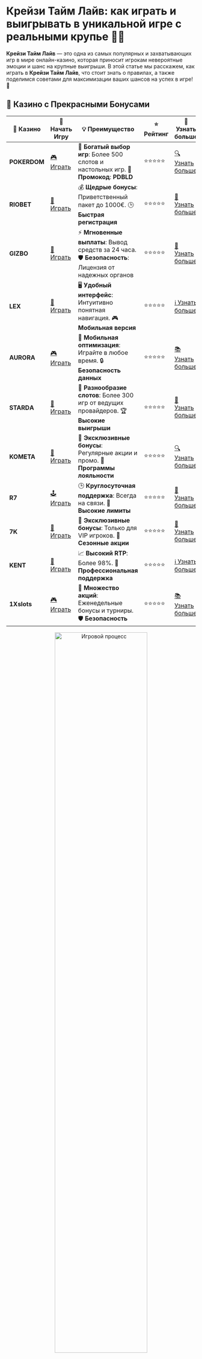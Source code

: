 # Крейзи Тайм Лайв: как играть и выигрывать в уникальной игре с реальными крупье 🎰💸

**Крейзи Тайм Лайв** — это одна из самых популярных и захватывающих игр в мире онлайн-казино, которая приносит игрокам невероятные эмоции и шанс на крупные выигрыши. В этой статье мы расскажем, как играть в **Крейзи Тайм Лайв**, что стоит знать о правилах, а также поделимся советами для максимизации ваших шансов на успех в игре! 🎉

## 🌟 Казино с Прекрасными Бонусами

| 🎲 **Казино** | 🔗 **Начать Игру** | 💡 **Преимущество** | ⭐ **Рейтинг** | 🔗 **Узнать больше** |
|--------------|---------------------|---------------------|----------------|----------------------|
| **POKERDOM**  | [🎮 Играть](https://brandplay.link/4k77v2yx) | 🎉 **Богатый выбор игр**: Более 500 слотов и настольных игр. 🎁 **Промокод**: **PDBLD** | ⭐⭐⭐⭐⭐ | [🔍 Узнать больше](https://brandplay.link/4k77v2yx) |
| **RIOBET**    | [🎰 Играть](https://brandplay.link/7xBLTPyj) | 💰 **Щедрые бонусы**: Приветственный пакет до 1000€. 🕒 **Быстрая регистрация** | ⭐⭐⭐⭐⭐ | [📖 Узнать больше](https://brandplay.link/7xBLTPyj) |
| **GIZBO**     | [🎲 Играть](https://brandplay.link/bprXw4YV) | ⚡ **Мгновенные выплаты**: Вывод средств за 24 часа. 🛡️ **Безопасность**: Лицензия от надежных органов | ⭐⭐⭐⭐⭐ | [📝 Узнать больше](https://brandplay.link/bprXw4YV) |
| **LEX**       | [🤑 Играть](https://brandplay.link/zW4hdDFV) | 🖥️ **Удобный интерфейс**: Интуитивно понятная навигация. 🎮 **Мобильная версия** | ⭐⭐⭐⭐⭐ | [ℹ️ Узнать больше](https://brandplay.link/zW4hdDFV) |
| **AURORA**    | [🎮 Играть](https://10trafic-stat2.com/click/668546556bcc6313411604bd/6766/13032/subaccount) | 📱 **Мобильная оптимизация**: Играйте в любое время. 🔒 **Безопасность данных** | ⭐⭐⭐⭐⭐ | [📚 Узнать больше](https://10trafic-stat2.com/click/668546556bcc6313411604bd/6766/13032/subaccount) |
| **STARDА**    | [🎯 Играть](https://brandplay.link/fB7xwRFL) | 🎰 **Разнообразие слотов**: Более 300 игр от ведущих провайдеров. 🏆 **Высокие выигрыши** | ⭐⭐⭐⭐⭐ | [🔎 Узнать больше](https://brandplay.link/fB7xwRFL) |
| **KOMETA**    | [🎰 Играть](https://brandplay.link/8ZymQJV8) | 🎁 **Эксклюзивные бонусы**: Регулярные акции и промо. 🔄 **Программы лояльности** | ⭐⭐⭐⭐⭐ | [🔍 Узнать больше](https://brandplay.link/8ZymQJV8) |
| **R7**        | [🕹️ Играть](https://brandplay.link/bMd3Yjsw) | 🕒 **Круглосуточная поддержка**: Всегда на связи. 💸 **Высокие лимиты** | ⭐⭐⭐⭐⭐ | [📖 Узнать больше](https://brandplay.link/bMd3Yjsw) |
| **7K**        | [🎲 Играть](https://brandplay.link/BvQyFShp) | 🌟 **Эксклюзивные бонусы**: Только для VIP игроков. 🎉 **Сезонные акции** | ⭐⭐⭐⭐⭐ | [📝 Узнать больше](https://brandplay.link/BvQyFShp) |
| **KENT**      | [🤑 Играть](https://brandplay.link/Fv2WP3js) | 📈 **Высокий RTP**: Более 98%. 💼 **Профессиональная поддержка** | ⭐⭐⭐⭐⭐ | [ℹ️ Узнать больше](https://brandplay.link/Fv2WP3js) |
| **1Xslots**   | [🎮 Играть](https://brandplay.link/hSB1khtr) | 🎉 **Множество акций**: Еженедельные бонусы и турниры. 🛡️ **Безопасность** | ⭐⭐⭐⭐⭐ | [📚 Узнать больше](https://brandplay.link/hSB1khtr) |

<div align="center"> <img src="https://i.pinimg.com/originals/1d/b3/25/1db325483acbe642c6d4e6fdd73a4988.gif" alt="Игровой процесс" width="70%"> </div>
---

## 🚀 Быстрые Выигрыши и Поддержка

| 🎲 **Казино** | 🔗 **Начать Игру** | 💡 **Преимущество** | ⭐ **Рейтинг** | 🔗 **Узнать больше** |
|--------------|---------------------|---------------------|----------------|----------------------|
| **GAMA**      | [🎯 Играть](https://brandplay.link/j6NMKsDz) | 🔍 **Интуитивный интерфейс**: Легкость использования. 🏅 **Престижные турниры** | ⭐⭐⭐⭐☆ | [🔎 Узнать больше](https://brandplay.link/j6NMKsDz) |
| **ONION**     | [🎰 Играть](https://brandplay.link/zBGRVpQ9) | 🤑 **Низкие ставки**: Идеально для начинающих. 🔄 **Быстрые выводы** | ⭐⭐⭐⭐☆ | [🔍 Узнать больше](https://brandplay.link/zBGRVpQ9) |
| **ЧЕМПИОН**   | [🕹️ Играть](https://temon-gter.cfd/go/lRq?p80412p304504pcc44t17455) | 🏅 **Лояльная программа**: Награды за активность. 🎁 **Ежемесячные бонусы** | ⭐⭐⭐⭐☆ | [📖 Узнать больше](https://temon-gter.cfd/go/lRq?p80412p304504pcc44t17455) |
| **VAVADA**    | [🎲 Играть](https://vavadapartner.pro/?promo=ea5c9275-6854-4505-94fc-95ab18221945-linkb2) | 🚀 **Быстрая регистрация**: Начните играть мгновенно. 🔐 **Безопасные транзакции** | ⭐⭐⭐⭐☆ | [📝 Узнать больше](https://vavadapartner.pro/?promo=ea5c9275-6854-4505-94fc-95ab18221945-linkb2) |
| **FRIENDS**   | [🤑 Играть](https://gofriends.mba/linkb2) | 🤝 **Социальные игры**: Играйте с друзьями. 🌐 **Мультиплатформенность** | ⭐⭐⭐⭐☆ | [ℹ️ Узнать больше](https://gofriends.mba/linkb2) |
| **1WIN**      | [🎮 Играть](https://brandplay.link/smXVpBbG) | 🏆 **Спортивные ставки**: Широкий выбор видов спорта. 💵 **Высокие коэффициенты** | ⭐⭐⭐⭐☆ | [📚 Узнать больше](https://brandplay.link/smXVpBbG) |
| **DRIP**      | [🎯 Играть](https://drp-ircp01.com/c07e6a3db) | 🌐 **Инновационные игры**: Новейшие игровые технологии. 🛡️ **Высокая безопасность** | ⭐⭐⭐⭐☆ | [🔎 Узнать больше](https://drp-ircp01.com/c07e6a3db) |
| **JOYCASINO** | [🎰 Играть](https://rpc30.call2me.pro/?/ru/registration?apkpop=0&partner=p24970p3291217pc98f) | 🎁 **Приятные бонусы**: Ежедневные акции и подарки. 🕹️ **Разнообразие игр** | ⭐⭐⭐⭐☆ | [🔍 Узнать больше](https://rpc30.call2me.pro/?/ru/registration?apkpop=0&partner=p24970p3291217pc98f) |
| **PLAYFORTUNA** | [🎮 Играть](https://fortunapromo.net/alt/playfortuna/registration?0dc4a9362a71feb7e3f165fb8e766f70) | 🎉 **Регулярные акции**: Бонусы, фриспины и многое другое. 🏅 **Турниры** | ⭐⭐⭐⭐☆ | [📚 Узнать больше](https://fortunapromo.net/alt/playfortuna/registration?0dc4a9362a71feb7e3f165fb8e766f70) |
| **SYKAA**     | [🤑 Играть](https://s-two-way.com/?source=linkb2&pid=30697) | 💸 **Доступные ставки**: Идеально для новичков. 🎁 **Щедрые бонусы** | ⭐⭐⭐⭐☆ | [🔍 Узнать больше](https://s-two-way.com/?source=linkb2&pid=30697) |

<div align="center"> <img src="https://i.pinimg.com/originals/1d/b3/25/1db325483acbe642c6d4e6fdd73a4988.gif" alt="Игровой процесс" width="70%"> </div>

![Крейзи Тайм Лайв](https://i.pinimg.com/originals/a9/29/6e/a9296ea1cf6a7c20a985e593451f0323.png)

## Что такое Крейзи Тайм Лайв?

**Крейзи Тайм Лайв** — это динамичная и увлекательная игра с реальными крупье, которая проводит игроков через захватывающие моменты в виртуальном казино. Она основана на колесах фортуны, где каждый поворот приносит игроку шанс на выигрыш, который может быть значительно увеличен благодаря бонусным раундам.

В игре представлено четыре бонусных раунда, которые могут быть активированы во время вращения колеса. Они приносят дополнительные шансы на крупные выигрыши:

- **Coin Flip**: случайный выбор между красной и синей стороной монеты с определенным множителем.
- **Cash Hunt**: игра на экране с мишенью, где каждый выбор скрывает множитель.
- **Pachinko**: колесо с множителями, которое можно увеличить в зависимости от того, куда попадет мяч.
- **Crazy Time**: самый крупный бонус, дающий возможность выиграть множитель в размере х1000!

## Как играть в Крейзи Тайм Лайв?

Играть в **Крейзи Тайм Лайв** легко и интересно, а процесс интуитивно понятен даже для новичков. Вот как можно начать:

1. **Выберите ставку**: Перед началом игры выберите сумму ставки, которую вы готовы поставить. В игре доступны различные размеры ставок, чтобы каждый мог участвовать.
2. **Ставки на колесо**: Колесо делится на различные сектора с числами и бонусами. Вы можете ставить на одно число или несколько, в зависимости от того, какие сектора вам кажутся наиболее прибыльными.
3. **Следите за колесом**: После того как ставка сделана, крупье запустит колесо. Ваша задача — угадать, на каком секторе оно остановится.
4. **Активируйте бонусные раунды**: Если колесо остановится на одном из бонусных раундов, вам предстоит пройти дополнительные этапы игры, которые могут значительно увеличить ваш выигрыш.

## Преимущества игры Крейзи Тайм Лайв

Почему стоит играть в **Крейзи Тайм Лайв**? Вот несколько причин:

- **Интерактивность и общение с крупье**: Игра проходит в режиме реального времени с живыми крупье, что делает её максимально увлекательной.
- **Четыре бонусных раунда**: Возможность выигрывать в бонусах значительно увеличивает ваши шансы на крупный выигрыш.
- **Высокие множители**: В бонусных раундах можно получить множители, которые превращают небольшой выигрыш в крупную сумму.
- **Эмоциональный опыт**: Атмосфера игры, как в настоящем казино, с реальными крупье и возможностью общаться с другими игроками, создаёт неповторимый опыт.

## Советы для игры в Крейзи Тайм Лайв

Хотя **Крейзи Тайм Лайв** — это игра на удачу, существуют несколько стратегий и советов, которые могут помочь вам увеличить шансы на успех:

1. **Управляйте банкроллом**: Определите заранее, сколько вы готовы потратить на игру, и не превышайте этот лимит.
2. **Используйте бонусы**: Если казино предлагает бонусы или фриспины для игры в **Крейзи Тайм Лайв**, обязательно воспользуйтесь ими. Это поможет вам продлить игру без дополнительных затрат.
3. **Обратите внимание на частоту бонусных раундов**: Изучите, насколько часто активируются бонусы. Это поможет вам принять более взвешенное решение при размещении ставок.
4. **Не гонитесь за большими ставками**: Играйте с умом и не ставьте слишком большие суммы, особенно если это ваши первые игры. Лучше играть с низкими ставками и наслаждаться процессом.

## Где играть в Крейзи Тайм Лайв?

Для того чтобы насладиться **Крейзи Тайм Лайв**, важно выбрать надежное онлайн-казино. Вот на что стоит обратить внимание:

- **Лицензия казино**: Играйте только в казино, которое имеет официальную лицензию. Это гарантирует честность игры и защиту ваших средств.
- **Репутация**: Ознакомьтесь с отзывами других игроков. Хорошая репутация казино — это залог безопасности и качества сервиса.
- **Акции и бонусы**: Многие казино предлагают бонусы для новых игроков, которые могут быть использованы в **Крейзи Тайм Лайв**.

## Преимущества и недостатки Крейзи Тайм Лайв

Как и любая другая игра в казино, **Крейзи Тайм Лайв** имеет свои плюсы и минусы.

### Преимущества:
- Возможность выиграть крупные суммы благодаря бонусам и множителям.
- Интерактивная игра с живыми крупье.
- Высокий уровень эмоций и напряжения.

### Недостатки:
- Игра основана на удаче, и никто не может гарантировать выигрыш.
- Бонусы и множители не активируются всегда, что может снизить шансы на крупный выигрыш.

## Заключение

**Крейзи Тайм Лайв** — это игра, которая предлагает невероятное количество эмоций и шанс на крупные выигрыши благодаря бонусным раундам и множителям. С реальными крупье и захватывающим процессом, эта игра стала настоящим хитом среди любителей онлайн-казино. 🎰💥

Не забывайте управлять своим банкроллом, следить за условиями бонусов и наслаждаться процессом! Удачи в игре и больших выигрышей! 🍀🎉
